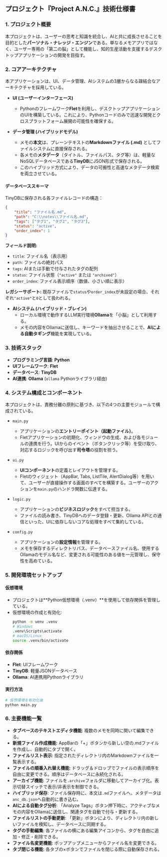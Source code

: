 ## **プロジェクト『Project A.N.C.』技術仕様書**

### **1. プロジェクト概要**

本プロジェクトは、ユーザーの思考と知識を統合し、AIと共に成長させることを目的とした**パーソナル・ナレッジ・エンジン**である。単なるメモアプリではなく、ユーザー専用の「第二の脳」として機能し、知的生産活動を支援するデスクトップアプリケーションの開発を目指す。

### **2. コアアーキテクチャ**

本アプリケーションは、UI、データ管理、AIシステムの3層からなる疎結合なアーキテクチャを採用している。

* **UI (ユーザーインターフェース)**
    * Pythonのフレームワーク**Flet**を利用し、デスクトップアプリケーションのUIを構築している。これにより、Pythonコードのみで迅速な開発とクロスプラットフォーム展開の可能性を確保する。

* **データ管理 (ハイブリッドモデル)**
    * メモの**本文**は、プレーンテキストの**Markdownファイル (.md)** としてファイルシステムに直接保存される。
    * 各メモの**メタデータ**（タイトル、ファイルパス、タグ等）は、軽量なNoSQLデータベースである**TinyDB**にJSON形式で保存される。
    * このハイブリッド方式により、データの可搬性と高速なメタデータ検索を両立させている。

#### **データベーススキーマ**
TinyDBに保存される各ファイルレコードの構造：
```json
{
    "title": "ファイル名.md",
    "path": "C:\\notes\\ファイル名.md",
    "tags": ["タグ1", "タグ2", "タグ3"],
    "status": "active",
    "order_index": 1
}
```

**フィールド説明:**
- `title`: ファイル名（表示用）
- `path`: ファイルの絶対パス
- `tags`: AIまたは手動で付与されたタグの配列
- `status`: ファイル状態（`"active"` または `"archived"`）
- `order_index`: ファイル表示順序（数値、小さい順に表示）

**レガシーサポート:**
既存ファイルで`status`や`order_index`が未設定の場合、それぞれ`"active"`と`0`として扱われる。

* **AIシステム (ハイブリッド・ブレイン)**
    * ローカル環境で動作するLLM実行環境**Ollama**を「小脳」として利用する。
    * メモの内容をOllamaに送信し、キーワードを抽出させることで、**AIによる自動タギング**機能を実現している。

### **3. 技術スタック**

* **プログラミング言語**: **Python**
* **UIフレームワーク**: **Flet**
* **データベース**: **TinyDB**
* **AI連携**: **Ollama** (`ollama` Pythonライブラリ経由)

### **4. システム構成とコンポーネント**

本プロジェクトは、責務分離の原則に基づき、以下の4つの主要モジュールで構成されている。

* `main.py`
    * アプリケーションの**エントリーポイント（起動ファイル）**。
    * Fletアプリケーションの初期化、ウィンドウの生成、および各モジュールの連携を行う。UIからのイベント（ボタンクリック等）を受け取り、対応するロジックを呼び出す**司令塔**の役割を担う。

* `ui.py`
    * **UIコンポーネント**の定義とレイアウトを管理する。
    * Fletのウィジェット（AppBar, Tabs, ListTile, AlertDialog等）を用いて、ユーザーが直接操作する画面のすべてを構築する。ユーザーのアクションを`main.py`のハンドラ関数に伝達する。

* `logic.py`
    * アプリケーションの**ビジネスロジック**をすべて担当する。
    * ファイルの読み書き、TinyDBへのデータ登録・更新、Ollama APIとの通信といった、UIに依存しないコアな処理をすべて集約している。

* `config.py`
    * アプリケーションの**設定情報**を管理する。
    * メモを保存するディレクトリパス、データベースファイル名、使用するOllamaのモデル名など、変更される可能性のある値を一元管理し、保守性を高めている。

### **5. 開発環境セットアップ**

#### **仮想環境**
* プロジェクトは**Python仮想環境（.venv）**を使用して依存関係を管理している。
* 仮想環境の作成と有効化:
  ```bash
  python -m venv .venv
  # Windows
  .venv\Scripts\activate
  # macOS/Linux
  source .venv/bin/activate
  ```

#### **依存関係**
* **Flet**: UIフレームワーク
* **TinyDB**: 軽量JSONデータベース
* **Ollama**: AI連携用Pythonライブラリ

#### **実行方法**
```bash
# 仮想環境を有効化後
python main.py
```

### **6. 主要機能一覧**

* **タブベースのテキストエディタ機能**: 複数のメモを同時に開いて編集できる。
* **新規ファイル作成機能**: AppBarの「+」ボタンから新しい空の.mdファイルを作成し、自動的にタブで開く。
* **ファイルリスト表示**: 指定されたディレクトリ内のMarkdownファイルを一覧表示する。
* **ファイルの順番入れ替え機能**: ドラッグ＆ドロップでファイルの表示順序を自由に変更できる。順序はデータベースに永続化される。
* **アーカイブ機能**: ファイルを`.archive`フォルダに移動してアーカイブ化。表示切替スイッチで表示/非表示を制御できる。
* **ハイブリッド保存**: ファイル保存時に、本文は`.md`ファイルへ、メタデータは`anc_db.json`へ自動的に書き込む。
* **AIによる自動タグ分析**: 「Analyze Tags」ボタン押下時に、アクティブなメモの内容をOllamaに送信し、関連タグを自動で付与・更新する。
* **ファイルリストの手動更新**: 「更新」ボタンにより、ディレクトリ内の新しいファイルを検知し、データベースに同期する。
* **タグの手動編集**: 各ファイルの横にある編集アイコンから、タグを自由に追加・修正・削除できる。
* **ファイル名変更機能**: ポップアップメニューからファイル名を変更できる。
* **タブ閉じる機能**: 各タブの×ボタンでファイルを閉じる際に自動保存される。